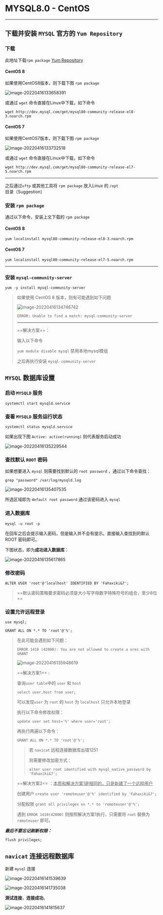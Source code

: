 # MYSQL8.0 - CentOS

------

## 下载并安装 `MYSQL` 官方的 `Yum Repository` 

### 下载

此地址下载`rpm package` [Yum Repository](https://dev.mysql.com/downloads/repo/yum/)

#### CentOS 8

如果使用CentOS8版本，则下载下图 `rpm package`

![image-20220416133658391](Mysql.assets/image-20220416133658391.png)

或通过 `wget` 命令直接在Linux中下载，如下命令

`wget http://dev.mysql.com/get/mysql80-community-release-el8-3.noarch.rpm` 

#### CentOS 7

如果使用CentOS7版本，则下载下图 `rpm package`

![image-20220416133732518](Mysql.assets/image-20220416133732518.png)

或通过 `wget` 命令直接在Linux中下载，如下命令

`wget http://dev.mysql.com/get/mysql80-community-release-el7-5.noarch.rpm` 

------

之后通过`xftp` 或其他工具将 `rpm package` 放入Linux 的 `/opt` 目录（Suggestion）

### 安装 `rpm package`

通过以下命令，安装上文下载的 `rpm package` 

#### CentOS 8

`yum localinstall mysql80-community-release-el8-3.noarch.rpm ` 

#### CentOS 7

`yum localinstall mysql80-community-release-el7-5.noarch.rpm ` 

------

### 安装 `mysql-community-server` 

`yum -y install mysql-community-server` 

>   如果使用 CentOS 8 版本，则有可能遇到如下问题
>
>   ![image-20220416134746742](Mysql.assets/image-20220416134746742.png)
>
>   `ERROR: Unable to find a match: mysql-community-server` 
>
>   ------
>
>   ==解决方案==：
>
>   输入以下命令
>
>   `yum module disable mysql` 禁用本地mysql模组
>
>   之后再执行安装 `mysql-community-server` 

## `MYSQL` 数据库设置

### 启动 `MYSQLD` 服务

`systemctl start mysqld.service` 

### 查看 `MYSQLD` 服务运行状态

`systemctl status mysqld.service` 

如果出现下图 `Active: active(running)` 则代表服务启动成功

![image-20220416135229544](Mysql.assets/image-20220416135229544.png)

### 查找默认 `ROOT` 密码

如果想要进入 `mysql` 则需要找到默认的 `root password` ，通过以下命令查找：

`grep "password" /var/log/mysqld.log`

![image-20220416135407535](Mysql.assets/image-20220416135407535.png)

所选区域即为 `default root password` 通过该密码进入 `mysql` 

### 进入数据库

`mysql -u root -p` 

在回车之后会提示输入密码，但是输入并不会有提示。直接输入查找到的默认 ROOT 密码即可。

下图状态，即为**成功进入数据库**：

![image-20220416135617865](Mysql.assets/image-20220416135617865.png)

### 修改密码

`ALTER USER 'root'@'localhost' IDENTIFIED BY 'Fahaxiki&7';` 

>   ==默认密码策略要求密码必须是大小写字母数字特殊符号的组合，至少8位== 

### 设置允许远程登录

`use mysql;`

`GRANT ALL ON *.* TO 'root'@'%';` 

>   在此可能会遇到如下问题：
>
>   `ERROR 1410 (42000): You are not allowed to create a ures with GRANT`
>
>   ![image-20220416135948619](Mysql.assets/image-20220416135948619.png)
>
>   ==解决方案1== :
>
>   查询`user table`中的 `user` 和 `host` 
>
>   `select user,host from user;`
>
>   可以发现`user`  为 `root` 的 `host` 为 `localhost` 只允许本地登录
>
>   执行以下命令修改权限：
>
>   `update user set host='%' where user='root';` 
>
>   再执行两遍以下命令：
>
>   `GRANT ALL ON *.* TO 'root'@'%';` 
>
>   >   若 `navicat` 远程连接数据库出错1251
>   >
>   >   则需要修改加密方式：
>   >
>   >   `alter user root identified with mysql_native_password by 'Fahaxiki&7';`
>
>   ==解决方案2== ：<u>本质和解决方案1是相同的，只是新建了一个远程用户</u> 
>
>   创建用户 `create user 'remoteuser'@'%' identified by 'Fahaxiki&7';` 
>
>   分配权限 `grant all privileges on *.* to 'remoteuser'@'%';` 
>
>   遇到 `ERROR 1410(42000)` 则按照解决方案1执行，只需要将 `root` 替换为 `remoteuser` 即可。

***最后不要忘记刷新权限：***

`flush privileges;` 

## `navicat` 连接远程数据库

新建 `mysql` 连接

![image-20220416141539639](Mysql.assets/image-20220416141539639.png)

![image-20220416141735038](Mysql.assets/image-20220416141735038.png)

**测试连接**，**连接成功**。

![image-20220416141815637](Mysql.assets/image-20220416141815637.png)

